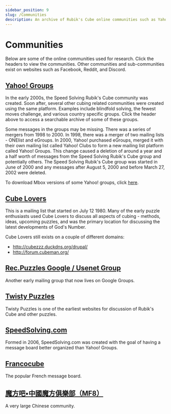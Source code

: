 ```yaml
---
sidebar_position: 9
slug: /Communities
description: An archive of Rubik's Cube online communities such as Yahoo! Groups and Cube Lovers.
---
```


# Communities

Below are some of the online communities used for research. Click the headers to view the communities. Other communities and sub-communities exist on websites such as Facebook, Reddit, and Discord.

## <a href="/archive/YahooGroups/YahooGroups.html">Yahoo! Groups</a>

In the early 2000s, the Speed Solving Rubik's Cube community was created. Soon after, several other cubing related communities were created using the same platform. Examples include blindfold solving, the fewest moves challenge, and various country specific groups. Click the header above to access a searchable archive of some of these groups.

Some messages in the groups may be missing. There was a series of mergers from 1998 to 2000. In 1998, there was a merger of two mailing lists - ONElist and eGroups. In 2000, Yahoo! purchased eGroups, merged it with their own mailing list called Yahoo! Clubs to form a new mailing list platform called Yahoo! Groups. This change caused a deletion of around a year and a half worth of messages from the Speed Solving Rubik's Cube group and potentially others. The Speed Solving Rubik's Cube group was started in June of 2000 and any messages after August 5, 2000 and before March 27, 2002 were deleted.

To download Mbox versions of some Yahoo! groups, click <a href="https://archive.org/details/cubingyahoogroups">here</a>.

## [Cube Lovers](https://www.math.rwth-aachen.de/~Martin.Schoenert/Cube-Lovers/Index_by_Date.html)

This is a mailing list that started on July 12 1980. Many of the early puzzle enthusiasts used Cube Lovers to discuss all aspects of cubing - methods, ideas, upcoming puzzles, and was the primary location for discussing the latest developments of God's Number.

Cube Lovers still exists on a couple of different domains:

- http://cubezzz.duckdns.org/drupal/
- http://forum.cubeman.org/

## [Rec.Puzzles Google / Usenet Group](https://groups.google.com/g/rec.puzzles)

Another early mailing group that now lives on Google Groups.

## [Twisty Puzzles](https://twistypuzzles.com/)

Twisty Puzzles is one of the earliest websites for discussion of Rubik's Cube and other puzzles.

## [SpeedSolving.com](https://www.speedsolving.com/)

Formed in 2006, SpeedSolving.com was created with the goal of having a message board better organized than Yahoo! Groups.

## [Francocube](https://forum.francocube.com/)

The popular French message board.

## [魔方吧•中國魔方俱樂部（MF8）](http://bbs.mf8-china.com/)

A very large Chinese community.
